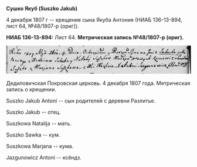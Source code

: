 **Сушко Якуб (Suszko Jakub)**

4 декабря 1807 г -- крещение сына Якуба Антония (НИАБ 136-13-894, лист
64, №48/1807-р (ориг)).

**НИАБ 136-13-894:** Лист 64. **Метрическая запись №48/1807-р (ориг).**

![](./media/91edfe981ba75b1b550bea9bd2374272a59eb121.png)

Дедиловичская Покровская церковь. 4 декабря 1807 года. Метрическая
запись о крещении.

Suszko Jakub Antoni -- сын родителей с деревни Разлитье.

Suszko Jakub -- отец.

Suszkowa Natalija -- мать.

Suszko Sawka -- кум.

Suszkowa Marjana -- кума.

Jazgunowicz Antoni -- ксёндз.
